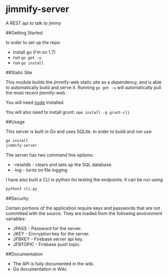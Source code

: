 # jimmify-server
A REST api to talk to jimmy

##Getting Started

In order to set up the repo:
* install go (I'm on 1.7)
* run ```go get -u```
* run ```go install```

##Static Site

This module builds the jimmify-web static site as a dependency, and is able to automatically build and serve it. Running ```go get -u``` will automatically pull the most recent jimmify-web.  

You will need [node](https://nodejs.org/en/) installed.

You will also need to install grunt: ```npm install -g grunt-cli```

##Usage

This server is built in Go and uses SQLite. In order to build and run use:

```bash
go install
jimmify-server
```

The server has two command line options:
* -resetdb - clears and sets up the SQL database.
* -log - turns on file logging

I have also built a CLI in python for testing the endpoints. It can be run using

```bash
python3 cli.py
```

##Security

Certain portions of the application require keys and passwords that are not committed with the source. They are loaded from the following environment variables:

* JPASS - Password for the server.
* JKEY - Encryption key for the server.
* JFBKEY - Firebase server api key.
* JFBTOPIC - Firebase push topic.

##Documentation
* The API is fully documented in the wiki.
* Go documentation in Wiki.
